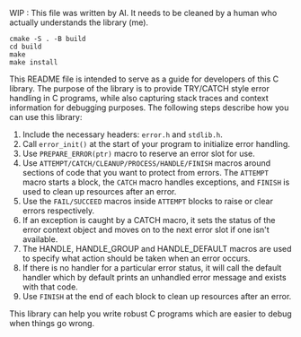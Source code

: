WIP : This file was written by AI. It needs to be cleaned by a human who actually understands the library (me).

```
cmake -S . -B build
cd build
make
make install
```


This README file is intended to serve as a guide for developers of this C library. The purpose of the library is to provide TRY/CATCH style error handling in C programs, while also capturing stack traces and context information for debugging purposes. The following steps describe how you can use this library:

1. Include the necessary headers: `error.h` and `stdlib.h`.
2. Call `error_init()` at the start of your program to initialize error handling.
3. Use `PREPARE_ERROR(ptr)` macro to reserve an error slot for use.
4. Use `ATTEMPT/CATCH/CLEANUP/PROCESS/HANDLE/FINISH` macros around sections of code that you want to protect from errors. The `ATTEMPT` macro starts a block, the `CATCH` macro handles exceptions, and `FINISH` is used to clean up resources after an error.
5. Use the `FAIL/SUCCEED` macros inside `ATTEMPT` blocks to raise or clear errors respectively.
6. If an exception is caught by a CATCH macro, it sets the status of the error context object and moves on to the next error slot if one isn't available.
7. The HANDLE, HANDLE_GROUP and HANDLE_DEFAULT macros are used to specify what action should be taken when an error occurs.
8. If there is no handler for a particular error status, it will call the default handler which by default prints an unhandled error message and exists with that code.
9. Use `FINISH` at the end of each block to clean up resources after an error. 

This library can help you write robust C programs which are easier to debug when things go wrong.

